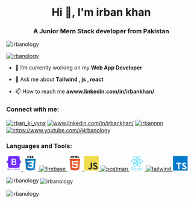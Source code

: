 <h1 align="center">Hi 👋, I'm irban khan</h1>
<h3 align="center">A Junior Mern Stack developer from Pakistan</h3>

<p align="left"> <img src="https://komarev.com/ghpvc/?username=irbanology&label=Profile%20views&color=0e75b6&style=flat" alt="irbanology" /> </p>

<p align="left"> <a href="https://github.com/ryo-ma/github-profile-trophy"><img src="https://github-profile-trophy.vercel.app/?username=irbanology" alt="irbanology" /></a> </p>

- 🔭 I’m currently working on my **Web App Developer**

- 💬 Ask me about **Tailwind , js , react**

- 📫 How to reach me **awww.linkedin.com/in/irbankhan/**

<h3 align="left">Connect with me:</h3>
<p align="left">
<a href="https://twitter.com/irban_ki_vynz" target="blank"><img align="center" src="https://raw.githubusercontent.com/rahuldkjain/github-profile-readme-generator/master/src/images/icons/Social/twitter.svg" alt="irban_ki_vynz" height="30" width="40" /></a>
<a href="https://linkedin.com/in/www.linkedin.com/in/irbankhan/" target="blank"><img align="center" src="https://raw.githubusercontent.com/rahuldkjain/github-profile-readme-generator/master/src/images/icons/Social/linked-in-alt.svg" alt="www.linkedin.com/in/irbankhan/" height="30" width="40" /></a>
<a href="https://instagram.com/irbannnn" target="blank"><img align="center" src="https://raw.githubusercontent.com/rahuldkjain/github-profile-readme-generator/master/src/images/icons/Social/instagram.svg" alt="irbannnn" height="30" width="40" /></a>
<a href="https://www.youtube.com/c/https://www.youtube.com/@irbanology" target="blank"><img align="center" src="https://raw.githubusercontent.com/rahuldkjain/github-profile-readme-generator/master/src/images/icons/Social/youtube.svg" alt="https://www.youtube.com/@irbanology" height="30" width="40" /></a>
</p>

<h3 align="left">Languages and Tools:</h3>
<p align="left"> <a href="https://getbootstrap.com" target="_blank" rel="noreferrer"> <img src="https://raw.githubusercontent.com/devicons/devicon/master/icons/bootstrap/bootstrap-plain-wordmark.svg" alt="bootstrap" width="40" height="40"/> </a> <a href="https://www.w3schools.com/css/" target="_blank" rel="noreferrer"> <img src="https://raw.githubusercontent.com/devicons/devicon/master/icons/css3/css3-original-wordmark.svg" alt="css3" width="40" height="40"/> </a> <a href="https://firebase.google.com/" target="_blank" rel="noreferrer"> <img src="https://www.vectorlogo.zone/logos/firebase/firebase-icon.svg" alt="firebase" width="40" height="40"/> </a> <a href="https://www.w3.org/html/" target="_blank" rel="noreferrer"> <img src="https://raw.githubusercontent.com/devicons/devicon/master/icons/html5/html5-original-wordmark.svg" alt="html5" width="40" height="40"/> </a> <a href="https://developer.mozilla.org/en-US/docs/Web/JavaScript" target="_blank" rel="noreferrer"> <img src="https://raw.githubusercontent.com/devicons/devicon/master/icons/javascript/javascript-original.svg" alt="javascript" width="40" height="40"/> </a> <a href="https://postman.com" target="_blank" rel="noreferrer"> <img src="https://www.vectorlogo.zone/logos/getpostman/getpostman-icon.svg" alt="postman" width="40" height="40"/> </a> <a href="https://reactjs.org/" target="_blank" rel="noreferrer"> <img src="https://raw.githubusercontent.com/devicons/devicon/master/icons/react/react-original-wordmark.svg" alt="react" width="40" height="40"/> </a> <a href="https://tailwindcss.com/" target="_blank" rel="noreferrer"> <img src="https://www.vectorlogo.zone/logos/tailwindcss/tailwindcss-icon.svg" alt="tailwind" width="40" height="40"/> </a> <a href="https://www.typescriptlang.org/" target="_blank" rel="noreferrer"> <img src="https://raw.githubusercontent.com/devicons/devicon/master/icons/typescript/typescript-original.svg" alt="typescript" width="40" height="40"/> </a> </p>

<p><img align="left" src="https://github-readme-stats.vercel.app/api/top-langs?username=irbanology&show_icons=true&locale=en&layout=compact" alt="irbanology" /></p>

<p>&nbsp;<img align="center" src="https://github-readme-stats.vercel.app/api?username=irbanology&show_icons=true&locale=en" alt="irbanology" /></p>

<p><img align="center" src="https://github-readme-streak-stats.herokuapp.com/?user=irbanology&" alt="irbanology" /></p>

